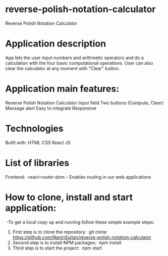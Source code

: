 # reverse-polish-notation-calculator
Reverse Polish Notation Calculator 

# Application description
App lets the user input numbers and arithmetic operators and do a calculation with the four basic computational operations.
User can also clear the calculator at any moment with "Clear" button.

# Application main features:

Reverse Polish Notation Calculator 
Input field
Two buttons (Compute, Clear)
Message alert
Easy to integrate
Responsive

# Technologies

Buillt with:
HTML
CSS
React JS

# List of libraries

Frontend:
-react-router-dom - Enables routing in our web applications

# How to clone, install and start application:
​
-To get a local copy up and running follow these simple example steps:
​
1. First step is to clone the repository:
​
git clone https://github.com/NaninSultan/reverse-polish-notation-calculator
​
2. Second step is to install NPM packages:
​
npm install
​
3. Third step is to start the project:
​
npm start
